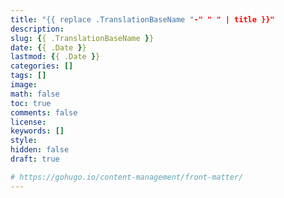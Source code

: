 ```yaml
---
title: "{{ replace .TranslationBaseName "-" " " | title }}"
description: 
slug: {{ .TranslationBaseName }}
date: {{ .Date }}
lastmod: {{ .Date }}
categories: []
tags: []
image: 
math: false
toc: true
comments: false
license: 
keywords: []
style:
hidden: false
draft: true

# https://gohugo.io/content-management/front-matter/
---
```


<!--more-->
